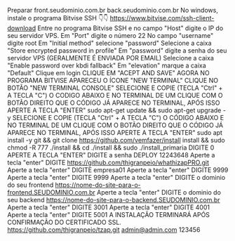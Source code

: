 Preparar front.seudominio.com.br back.seudominio.com.br
No windows, instale o programa Bitvise SSH 👇👇 https://www.bitvise.com/ssh-client-download Entre no programa Bitvise SSH e no campo "Host" digite o IP do seu servidor VPS. Em "Port" digite o número 22 No campo "username" digite root Em "Initial method" selecione "password" Selecione a caixa "Store encrypted password in profile" Em "password" digite a senha do seu servidor VPS (GERALMENTE É ENVIADA POR EMAIL) Selecione a caixa "Enable password over kbdi fallback" Em "elevation" marque a caixa "Default" Clique em login CLIQUE EM "ACEPT AND SAVE" AGORA NO PROGRAMA BITVISE APARECEU O ÍCONE "NEW TERMINAL" CLIQUE NO BOTÃO "NEW TERMINAL CONSOLE"
SELECIONE E COPIE (TECLA "Ctrl" + A TECLA "C") O CODIGO ABAIXO E NO TERMINAL DE UM CLIQUE COM O BOTÃO DIREITO QUE O CÓDIGO JÁ APARECE NO TERMINAL, APÓS ISSO APERTE A TECLA "ENTER" sudo apt-get update && sudo apt-get upgrade -y
SELECIONE E COPIE (TECLA "Ctrl" + A TECLA "C") O CÓDIGO ABAIXO E NO TERMINAL DE UM CLIQUE COM O BOTÃO DIREITO QUE O CÓDIGO JÁ APARECE NO TERMINAL, APÓS ISSO APERTE A TECLA "ENTER" sudo apt install -y git && git clone https://github.com/vemfazer/install install && sudo chmod -R 777 ./install && cd ./install && sudo ./install_primaria
DIGITE 0 APERTE A TECLA "ENTER" DIGITE a senha DEPLOY 12243648 Aperte a tecla "enter" DIGITE https://github.com/thigranpeio/whathizapPRO.git Aperte a tecla "enter" DIGITE empresa01 Aperte a tecla "enter" DIGITE 9999 Aperte a tecla "enter" DIGITE 9999 Aperte a tecla "enter" DIGITE o dominio do seu frontend https://nome-do-site-para-o-frontend.SEUDOMINIO.com.br Aperte a tecla "enter" DIGITE o dominio do seu backend https://nome-do-site-para-o-backend.SEUDOMINIO.com.br Aperte a tecla "enter" DIGITE 3001 Aperte a tecla "enter" DIGITE 4001 Aperte a tecla "enter" DIGITE 5001
A INSTALAÇÃO TERMINARÁ APÓS CONFIRMAÇÃO DO CERTIFICADO SSL.
https://github.com/thigranpeio/tzap.git
admin@admin.com 123456
